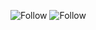 ![Follow](https://img.shields.io/twitter/follow/courthive?color=%231DA1F2&logo=Twitter&style=flat-square)
![Follow](https://img.shields.io/github/downloads/courthive/tods-competition-factory)

<!--
/twitter/follow/:user?label=Follow
/github/downloads/:user/:repo/total
->

### Hi there 👋

<!--
**CourtHive/CourtHive** is a ✨ _special_ ✨ repository because its `README.md` (this file) appears on your GitHub profile.

Here are some ideas to get you started:

- 🔭 I’m currently working on ...
- 🌱 I’m currently learning ...
- 👯 I’m looking to collaborate on ...
- 🤔 I’m looking for help with ...
- 💬 Ask me about ...
- 📫 How to reach me: ...
- 😄 Pronouns: ...
- ⚡ Fun fact: ...
-->
